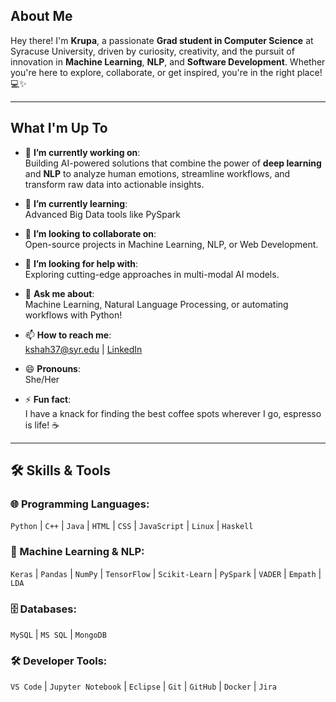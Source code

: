 ## About Me  
Hey there! I'm **Krupa**, a passionate **Grad student in Computer Science** at Syracuse University, driven by curiosity, creativity, and the pursuit of innovation in **Machine Learning**, **NLP**, and **Software Development**. Whether you're here to explore, collaborate, or get inspired, you're in the right place! 💻✨  

---

## What I'm Up To  

- 🔭 **I’m currently working on**:  
  Building AI-powered solutions that combine the power of **deep learning** and **NLP** to analyze human emotions, streamline workflows, and transform raw data into actionable insights.  

- 🌱 **I’m currently learning**:  
  Advanced Big Data tools like PySpark

- 👯 **I’m looking to collaborate on**:  
  Open-source projects in Machine Learning, NLP, or Web Development.  

- 🤔 **I’m looking for help with**:  
  Exploring cutting-edge approaches in multi-modal AI models.  

- 💬 **Ask me about**:  
  Machine Learning, Natural Language Processing, or automating workflows with Python!  

- 📫 **How to reach me**:  
  [kshah37@syr.edu](mailto:kshah37@syr.edu) | [LinkedIn](https://linkedin.com/in/krupashah37)  

- 😄 **Pronouns**:  
  She/Her  

- ⚡ **Fun fact**:  
  I have a knack for finding the best coffee spots wherever I go, espresso is life! ☕  

--- 

## 🛠️ Skills & Tools  

### 🌐 Programming Languages:  
`Python` | `C++` | `Java` | `HTML` | `CSS` | `JavaScript` | `Linux` | `Haskell`  

### 🤖 Machine Learning & NLP:  
`Keras` | `Pandas` | `NumPy` | `TensorFlow` | `Scikit-Learn` | `PySpark` | `VADER` | `Empath` | `LDA`  

### 🗄️ Databases:  
`MySQL` | `MS SQL` | `MongoDB`  

### 🛠 Developer Tools:  
`VS Code` | `Jupyter Notebook` | `Eclipse` | `Git` | `GitHub` | `Docker` | `Jira`  
